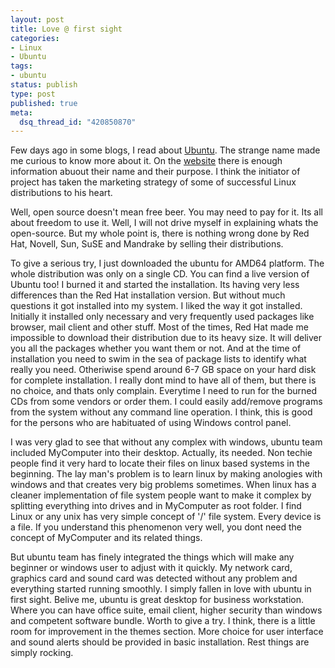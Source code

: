 ```yaml
--- 
layout: post
title: Love @ first sight
categories: 
- Linux
- Ubuntu
tags:
- ubuntu
status: publish
type: post
published: true
meta: 
  dsq_thread_id: "420850870"
---
```

Few days ago in some blogs, I read about <a href="http://www.ubuntu.com/" target="_blank" title="Ubuntu home">Ubuntu</a>. The strange name made me curious to know more about it. On the <a href="http://www.ubuntulinux.org/">website</a> there is enough information abuout their name and their purpose. I think the initiator of project has taken the marketing strategy of some of successful Linux distributions to his heart.

Well, open source doesn't mean free beer. You may need to pay for it. Its all about freedom to use it. Well, I will not drive myself in explaining whats the open-source. But my whole point is, there is nothing wrong done by Red Hat, Novell, Sun, SuSE and Mandrake by selling their distributions.

To give a serious try, I just downloaded the ubuntu for AMD64 platform. The whole distribution was only on a single CD. You can find a live version of Ubuntu too! I burned it and started the installation. Its having very less differences than the Red Hat installation version. But without much questions it got installed into my system. I liked the way it got installed. Initially it installed only necessary and very frequently used packages like browser, mail client and other stuff. Most of the times, Red Hat made me impossible to download their distribution due to its heavy size. It will deliver you all the packages whether you want them or not. And at the time of installation you need to swim in the sea of package lists to identify what really you need. Otheriwise spend around 6-7 GB space on your hard disk for complete installation. I really dont mind to have all of them, but there is no choice, and thats only complain. Everytime I need to run for the burned CDs from some vendors or order them. I could easily add/remove programs from the system without any command line operation. I think, this is good for the persons who are habituated of using Windows control panel.

I was very glad to see that without any complex with windows, ubuntu team included MyComputer into their desktop. Actually, its needed. Non techie people find it very hard to locate their files on linux based systems in the beginning. The lay man's problem is to learn linux by making anologies with windows and that creates very big problems sometimes. When linux has a cleaner implementation of file system people want to make it complex by splitting everything into drives and in MyComputer as root folder. I find Linux or any unix has very simple concept of '/' file system. Every device is a file. If you understand this phenomenon very well, you dont need the concept of MyComputer and its related things.

But ubuntu team has finely integrated the things which will make any beginner or windows user to adjust with it quickly. My network card, graphics card and sound card was detected without any problem and everything started running smoothly. I simply fallen in love with ubuntu in first sight. Belive me, ubuntu is great desktop for business workstation. Where you can have office suite, email client, higher security than windows and competent software bundle. Worth to give a try.
I think, there is a little room for improvement in the themes section. More choice for user interface and sound alerts should be provided in basic installation. Rest things are simply rocking.
